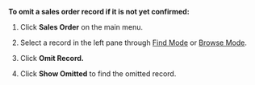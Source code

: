 **To omit a sales order record if it is not yet confirmed:** 

1. Click **Sales Order** on the main menu. 

2. Select a record in the left pane through [Find Mode](https://github.com/Fx-Professional-Services/HorizonDocs/blob/main/Horizon%20User%20Guide/Searching%20on%20Horizon/Find%20Mode.md) or [Browse Mode](https://github.com/Fx-Professional-Services/HorizonDocs/blob/main/Horizon%20User%20Guide/Searching%20on%20Horizon/Browse%20Mode.mdd). 

3. Click **Omit Record.**

4. Click **Show Omitted** to find the omitted record. 
